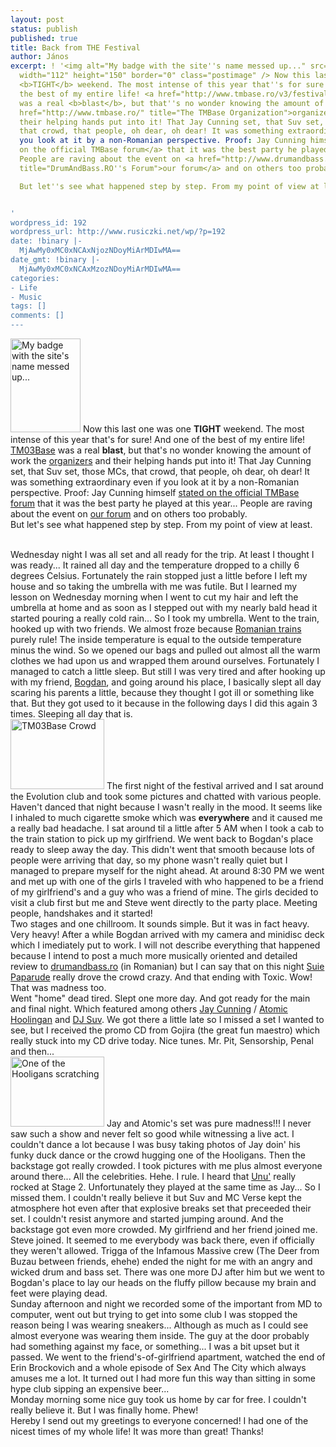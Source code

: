 ```yaml
---
layout: post
status: publish
published: true
title: Back from THE Festival
author: János
excerpt: ! '<img alt="My badge with the site''s name messed up..." src="http://www.rusiczki.net/blog/blogpics/tm03base_badge.jpg"
  width="112" height="150" border="0" class="postimage" /> Now this last one was one
  <b>TIGHT</b> weekend. The most intense of this year that''s for sure! And one of
  the best of my entire life! <a href="http://www.tmbase.ro/v3/festival/">TM03Base</a>
  was a real <b>blast</b>, but that''s no wonder knowing the amount of work the <a
  href="http://www.tmbase.ro/" title="The TMBase Organization">organizers</a> and
  their helping hands put into it! That Jay Cunning set, that Suv set, those MCs,
  that crowd, that people, oh dear, oh dear! It was something extraordinary even if
  you look at it by a non-Romanian perspective. Proof: Jay Cunning himself <a href="http://www.tmbase.ro/v3/forum/viewtopic.php?t=279">stated
  on the official TMBase forum</a> that it was the best party he played at this year...
  People are raving about the event on <a href="http://www.drumandbass.ro/dnb/forum/"
  title="DrumAndBass.RO''s Forum">our forum</a> and on others too probably.

  But let''s see what happened step by step. From my point of view at least.


'
wordpress_id: 192
wordpress_url: http://www.rusiczki.net/wp/?p=192
date: !binary |-
  MjAwMy0xMC0xNCAxNjozNDoyMiArMDIwMA==
date_gmt: !binary |-
  MjAwMy0xMC0xNCAxMzozNDoyMiArMDIwMA==
categories:
- Life
- Music
tags: []
comments: []
---
```

<p><img alt="My badge with the site's name messed up..." src="http://www.rusiczki.net/blog/blogpics/tm03base_badge.jpg" width="112" height="150" border="0" class="postimage" /> Now this last one was one <b>TIGHT</b> weekend. The most intense of this year that's for sure! And one of the best of my entire life! <a href="http://www.tmbase.ro/v3/festival/">TM03Base</a> was a real <b>blast</b>, but that's no wonder knowing the amount of work the <a href="http://www.tmbase.ro/" title="The TMBase Organization">organizers</a> and their helping hands put into it! That Jay Cunning set, that Suv set, those MCs, that crowd, that people, oh dear, oh dear! It was something extraordinary even if you look at it by a non-Romanian perspective. Proof: Jay Cunning himself <a href="http://www.tmbase.ro/v3/forum/viewtopic.php?t=279">stated on the official TMBase forum</a> that it was the best party he played at this year... People are raving about the event on <a href="http://www.drumandbass.ro/dnb/forum/" title="DrumAndBass.RO's Forum">our forum</a> and on others too probably.<br />
But let's see what happened step by step. From my point of view at least.</p>
<p><a id="more"></a><a id="more-192"></a><br />
Wednesday night I was all set and all ready for the trip. At least I thought I was ready... It rained all day and the temperature dropped to a chilly 6 degrees Celsius. Fortunately the rain stopped just a little before I left my house and so taking the umbrella with me was futile. But I learned my lesson on Wednesday morning when I went to cut my hair and left the umbrella at home and as soon as I stepped out with my nearly bald head it started pouring a really cold rain... So I took my umbrella. Went to the train, hooked up with two friends. We almost froze because <a href="http://www.cfr.ro" title="CFR - They just suck!">Romanian trains</a> purely rule! The inside temperature is equal to the outside temperature minus the wind. So we opened our bags and pulled out almost all the warm clothes we had upon us and wrapped them around ourselves. Fortunately I managed to catch a little sleep. But still I was very tired and after hooking up with my friend, <a href="http://www.spinform.ro">Bogdan</a>, and going around his place, I basically slept all day scaring his parents a little, because they thought I got ill or something like that. But they got used to it because in the following days I did this again 3 times. Sleeping all day that is.<br />
<img alt="TM03Base Crowd" src="http://www.rusiczki.net/blog/blogpics/tm03base_crowd.jpg" width="150" height="112" border="0" class="postimage" /> The first night of the festival arrived and I sat around the Evolution club and took some pictures and chatted with various people. Haven't danced that night because I wasn't really in the mood. It seems like I inhaled to much cigarette smoke which was <b>everywhere</b> and it caused me a really bad headache. I sat around til a little after 5 AM when I took a cab to the train station to pick up my girlfriend. We went back to Bogdan's place ready to sleep away the day. This didn't went that smooth because lots of people were arriving that day, so my phone wasn't really quiet but I managed to prepare myself for the night ahead. At around 8:30 PM we went and met up with one of the girls I traveled with who happened to be a friend of my girlfriend's and a guy who was a friend of mine. The girls decided to visit a club first but me and Steve went directly to the party place. Meeting people, handshakes and it started!<br />
Two stages and one chillroom. It sounds simple. But it was in fact heavy. Very heavy! After a while Bogdan arrived with my camera and minidisc deck which I imediately put to work. I will not describe everything that happened because I intend to post a much more musically oriented and detailed review to <a href="http://www.drumandbass.ro/dnb/">drumandbass.ro</a> (in Romanian) but I can say that on this night <a href="http://www.suiepaparude.ro">Suie Paparude</a> really drove the crowd crazy. And that ending with Toxic. Wow! That was madness too.<br />
Went "home" dead tired. Slept one more day. And got ready for the main and final night. Which featured among others <a href="http://www.jaycunning.co.uk">Jay Cunning</a> / <a href="http://www.atomichooligan.com">Atomic Hoolingan</a> and <a href="http://www.codaagency.com/djsuv.html">DJ Suv</a>. We got there a little late so I missed a set I wanted to see, but I received the promo CD from Gojira (the great fun maestro) which really stuck into my CD drive today. Nice tunes. Mr. Pit, Sensorship, Penal and then...<br />
<img alt="One of the Hooligans scratching" src="http://www.rusiczki.net/blog/blogpics/tm03base_atomic_scratching.jpg" width="150" height="112" border="0" class="postimage" /> Jay and Atomic's set was pure madness!!! I never saw such a show and never felt so good while witnessing a live act. I couldn't dance a lot because I was busy taking photos of Jay doin' his funky duck dance or the crowd hugging one of the Hooligans. Then the backstage got really crowded. I took pictures with me plus almost everyone around there... All the celebrities. Hehe. I rule. I heard that <a href="http://www.unul.ro/">Unu'</a> really rocked at Stage 2. Unfortunately they played at the same time as Jay... So I missed them. I couldn't really believe it but Suv and MC Verse kept the atmosphere hot even after that explosive breaks set that preceeded their set. I couldn't resist anymore and started jumping around. And the backstage got even more crowded. My girlfriend and her friend joined me. Steve joined. It seemed to me everybody was back there, even if officially they weren't allowed. Trigga of the Infamous Massive crew (The Deer from Buzau between friends, ehehe) ended the night for me with an angry and wicked drum and bass set. There was one more DJ after him but we went to Bogdan's place to lay our heads on the fluffy pillow because my brain and feet were playing dead.<br />
Sunday afternoon and night we recorded some of the important from MD to computer, went out but trying to get into some club I was stopped the reason being I was wearing sneakers... Although as much as I could see almost everyone was wearing them inside. The guy at the door probably had something against my face, or something... I was a bit upset but it passed. We went to the friend's-of-girlfriend apartment, watched the end of Erin Brockovich and a whole episode of Sex And The City which always amuses me a lot. It turned out I had more fun this way than sitting in some hype club sipping an expensive beer...<br />
Monday morning some nice guy took us home by car for free. I couldn't really believe it. But I was finally home. Phew!<br />
Hereby I send out my greetings to everyone concerned! I had one of the nicest times of my whole life! It was more than great! Thanks!</p>
